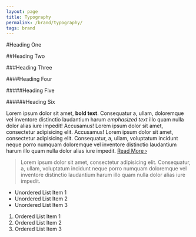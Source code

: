 ```yaml
---
layout: page
title: Typography
permalink: /brand/typography/
tags: brand
---
```



#Heading One

##Heading Two

###Heading Three

####Heading Four

#####Heading Five

######Heading Six

Lorem ipsum dolor sit amet, **bold text**. Consequatur a, ullam, doloremque vel inventore distinctio laudantium harum  _emphasized text_ illo quam nulla dolor alias iure impedit! Accusamus! Lorem ipsum dolor sit amet, consectetur adipisicing elit. Accusamus! Lorem ipsum dolor sit amet, consectetur adipisicing elit. Consequatur, a, ullam, voluptatum incidunt neque porro numquam doloremque vel inventore distinctio laudantium harum illo quam nulla dolor alias iure impedit. [Read More ›](#)

> Lorem ipsum dolor sit amet, consectetur adipisicing elit. Consequatur, a, ullam, voluptatum incidunt neque porro numquam doloremque vel inventore distinctio laudantium harum illo quam nulla dolor alias iure impedit.

- Unordered List Item 1
- Unordered List Item 2
- Unordered List Item 3

1. Ordered List Item 1
2. Ordered List Item 2
3. Ordered List Item 3
